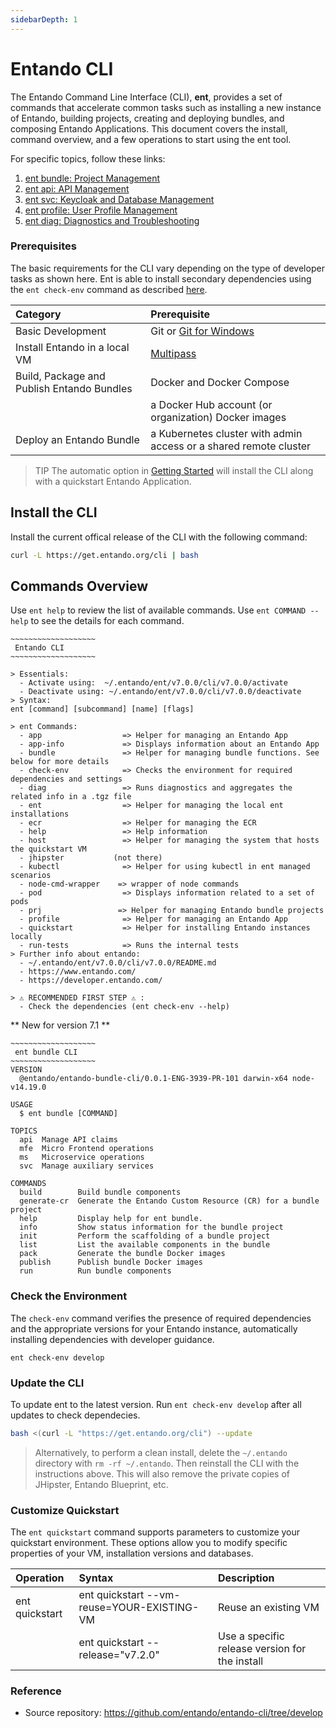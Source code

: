 ```yaml
---
sidebarDepth: 1
---
```


# Entando CLI

The Entando Command Line Interface (CLI), **ent**, provides a set of commands that accelerate common tasks such as installing a new instance of Entando, building projects, creating and deploying bundles, and composing Entando Applications. This document covers the install, command overview, and a few operations to start using the ent tool.

For specific topics, follow these links:
1. [ent bundle: Project Management](ent-bundle.md)
2. [ent api: API Management](ent-api.md)
3. [ent svc: Keycloak and Database Management](ent-svc.md)
4. [ent profile: User Profile Management](ent-profile.md)
5. [ent diag: Diagnostics and Troubleshooting](ent-diag.md)

### Prerequisites

The basic requirements for the CLI vary depending on the type of developer tasks as shown here. Ent is able to install secondary dependencies using the `ent check-env` command as described [here](#check-the-environment).

| Category | Prerequisite
| :- | :-
|Basic Development| Git or [Git for Windows](https://gitforwindows.org)
| Install Entando in a local VM | [Multipass](https://multipass.run/#install)
| Build, Package and Publish Entando Bundles | Docker and Docker Compose
| | a Docker Hub account (or organization) Docker images
| Deploy an Entando Bundle | a Kubernetes cluster with admin access or a shared remote cluster

>TIP
>The automatic option in [Getting Started](../getting-started/) will install the CLI along with a quickstart Entando Application.

## Install the CLI
Install the current offical release of the CLI with the following command:
``` bash
curl -L https://get.entando.org/cli | bash
```

## Commands Overview
Use `ent help` to review the list of available commands.
Use `ent COMMAND --help` to see the details for each command.
```
~~~~~~~~~~~~~~~~~~~
 Entando CLI
~~~~~~~~~~~~~~~~~~~

> Essentials:
  - Activate using:  ~/.entando/ent/v7.0.0/cli/v7.0.0/activate
  - Deactivate using: ~/.entando/ent/v7.0.0/cli/v7.0.0/deactivate
> Syntax:
ent [command] [subcommand] [name] [flags]

> ent Commands:
  - app                  => Helper for managing an Entando App
  - app-info             => Displays information about an Entando App
  - bundle               => Helper for managing bundle functions. See below for more details
  - check-env            => Checks the environment for required dependencies and settings
  - diag                 => Runs diagnostics and aggregates the related info in a .tgz file
  - ent                  => Helper for managing the local ent installations
  - ecr                  => Helper for managing the ECR
  - help                 => Help information
  - host                 => Helper for managing the system that hosts the quickstart VM
  - jhipster           (not there)
  - kubectl              => Helper for using kubectl in ent managed scenarios
  - node-cmd-wrapper    => wrapper of node commands
  - pod                  => Displays information related to a set of pods
  - prj                 => Helper for managing Entando bundle projects
  - profile              => Helper for managing an Entando App
  - quickstart           => Helper for installing Entando instances locally
  - run-tests            => Runs the internal tests
> Further info about entando:
  - ~/.entando/ent/v7.0.0/cli/v7.0.0/README.md
  - https://www.entando.com/
  - https://developer.entando.com/

> ⚠ RECOMMENDED FIRST STEP ⚠ :
  - Check the dependencies (ent check-env --help)
```
** New for version 7.1 **
```
~~~~~~~~~~~~~~~~~~~
 ent bundle CLI
~~~~~~~~~~~~~~~~~~~
VERSION
  @entando/entando-bundle-cli/0.0.1-ENG-3939-PR-101 darwin-x64 node-v14.19.0

USAGE
  $ ent bundle [COMMAND]

TOPICS
  api  Manage API claims
  mfe  Micro Frontend operations
  ms   Microservice operations
  svc  Manage auxiliary services

COMMANDS
  build        Build bundle components
  generate-cr  Generate the Entando Custom Resource (CR) for a bundle project
  help         Display help for ent bundle.
  info         Show status information for the bundle project
  init         Perform the scaffolding of a bundle project
  list         List the available components in the bundle
  pack         Generate the bundle Docker images
  publish      Publish bundle Docker images
  run          Run bundle components

```
### Check the Environment

The `check-env` command verifies the presence of required dependencies and the appropriate versions for your Entando instance, automatically installing dependencies with developer guidance. 
```
ent check-env develop
```

### Update the CLI
To update ent to the latest version. Run `ent check-env develop` after all updates to check dependecies.

``` sh
bash <(curl -L "https://get.entando.org/cli") --update
```
>Alternatively, to perform a clean install, delete the `~/.entando` directory with `rm -rf ~/.entando`. Then reinstall the CLI with the instructions above. This will also remove the private copies of JHipster, Entando Blueprint, etc.

### Customize Quickstart
The `ent quickstart` command supports parameters to customize your quickstart environment. These options allow you to modify specific properties of your VM, installation versions and databases.

|Operation |Syntax|Description|
|:--|:--|:--|
|ent quickstart| ent quickstart --vm-reuse=YOUR-EXISTING-VM| Reuse an existing VM
||ent quickstart --release="v7.2.0" | Use a specific release version for the install


### Reference
* Source repository: <https://github.com/entando/entando-cli/tree/develop>